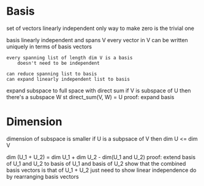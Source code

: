 # Basis
set of vectors linearly independent
	only way to make zero is the trivial one

basis
	linearly independent and spans V
	every vector in V can be written uniquely in terms of basis vectors

	every spanning list of length dim V is a basis
		doesn't need to be independent

	can reduce spanning list to basis
	can expand linearly independent list to basis

expand subspace to full space with direct sum
	if V is subspace of U then there's a subspace W st direct_sum(V, W) = U
		proof: expand basis

# Dimension
dimension of subspace is smaller
	if U is a subpsace of V then dim U <= dim V

dim (U_1 + U_2) = dim U_1 + dim U_2 - dim(U_1 and U_2)
	proof: extend basis of U_1 and U_2 to basis of U_1 and basis of U_2
		show that the combined basis vectors is that of U_1 + U_2
		just need to show linear independence
			do by rearranging basis vectors

